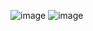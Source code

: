 ![image](https://github.com/user-attachments/assets/2f386d52-b2cc-4bb1-b218-cc7ac947a947)
![image](https://github.com/user-attachments/assets/8e08feb5-ca2d-424d-b6a2-de97e42aaefc)
